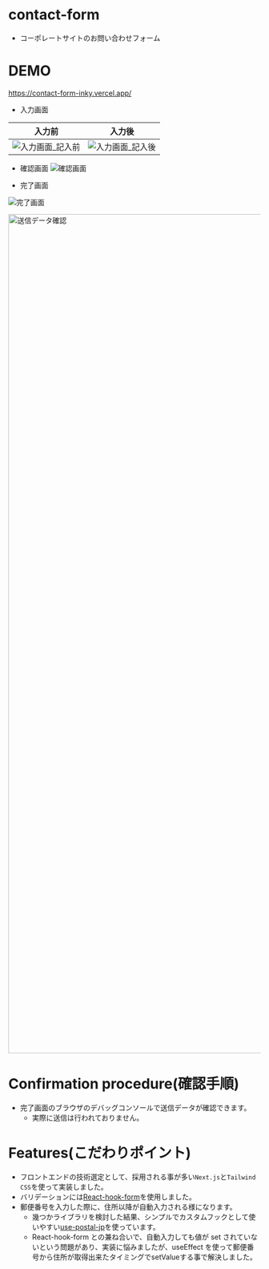 # contact-form

- コーポレートサイトのお問い合わせフォーム

# DEMO

https://contact-form-inky.vercel.app/

- 入力画面

|入力前|入力後|
|---|---|
|![入力画面_記入前](https://user-images.githubusercontent.com/71934559/167281611-0addffab-3ec6-4651-a357-70ed4c156980.png)|![入力画面_記入後](https://user-images.githubusercontent.com/71934559/167281583-9d417217-35e8-4776-9ca0-4da01b23ced9.png)|

- 確認画面
![確認画面](https://user-images.githubusercontent.com/71934559/167281595-0ebd1b09-9a34-46c1-b706-9437a0d4ee9f.png)

- 完了画面

![完了画面](https://user-images.githubusercontent.com/71934559/167281591-3f903de3-5619-4c9d-a901-0f3f61364e92.png)

<img width="1675" alt="送信データ確認" src="https://user-images.githubusercontent.com/71934559/167281530-826443b0-8302-420c-a713-718d6fad25cb.png">

# Confirmation procedure(確認手順)

- 完了画面のブラウザのデバッグコンソールで送信データが確認できます。
  - 実際に送信は行われておりません。

# Features(こだわりポイント)

- フロントエンドの技術選定として、採用される事が多い`Next.js`と`Tailwind CSS`を使って実装しました。
- バリデーションには[React-hook-form](https://react-hook-form.com/jp/)を使用しました。
- 郵便番号を入力した際に、住所以降が自動入力される様になります。
  - 幾つかライブラリを検討した結果、シンプルでカスタムフックとして使いやすい[use-postal-jp](https://github.com/aiji42/use-postal-jp)を使っています。
  - React-hook-form との兼ね合いで、自動入力しても値が set されていないという問題があり、実装に悩みましたが、useEffect を使って郵便番号から住所が取得出来たタイミングでsetValueする事で解決しました。
